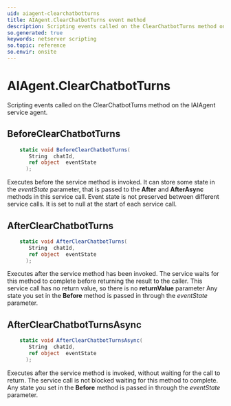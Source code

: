 ```yaml
---
uid: aiagent-clearchatbotturns
title: AIAgent.ClearChatbotTurns event method
description: Scripting events called on the ClearChatbotTurns method on the AIAgent service agent.
so.generated: true
keywords: netserver scripting
so.topic: reference
so.envir: onsite
---
```

# AIAgent.ClearChatbotTurns

Scripting events called on the <see cref='M:SuperOffice.CRM.Services.IAIAgent.ClearChatbotTurns'>ClearChatbotTurns</see> method on the <see cref='IAIAgent'>IAIAgent</see>  service agent.

## BeforeClearChatbotTurns
```cs
    static void BeforeClearChatbotTurns(
       String  chatId,
       ref object  eventState
      );
```
Executes before the service method is invoked.
It can store some state in the *eventState* parameter, that is passed to the **After** and **AfterAsync** methods in this service call.
Event state is not preserved between different service calls. It is set to null at the start of each service call.
## AfterClearChatbotTurns
```cs
    static void AfterClearChatbotTurns(
       String  chatId,
       ref object  eventState
      );
```
Executes after the service method has been invoked. The service waits for this method to complete before returning the result to the caller.
This service call has no return value, so there is no **returnValue** parameter
Any state you set in the **Before** method is passed in through the *eventState* parameter.
## AfterClearChatbotTurnsAsync
```cs
    static void AfterClearChatbotTurnsAsync(
       String  chatId,
       ref object  eventState
      );
```
Executes after the service method is invoked, without waiting for the call to return.
The service call is not blocked waiting for this method to complete.
Any state you set in the **Before** method is passed in through the *eventState* parameter.


